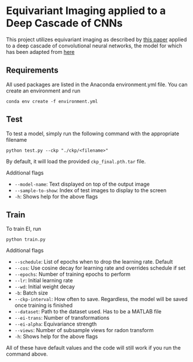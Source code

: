 # Equivariant Imaging applied to a Deep Cascade of CNNs

This project utilizes equivariant imaging as described by [this paper](https://openaccess.thecvf.com/content/ICCV2021/papers/Chen_Equivariant_Imaging_Learning_Beyond_the_Range_Space_ICCV_2021_paper.pdf) applied to a deep cascade of convolutional neural networks, the model for which has been adapted from [here](https://ieeexplore.ieee.org/document/8067520)

## Requirements

All used packages are listed in the Anaconda environment.yml file. You can create an environment and run

```
conda env create -f environment.yml
```

## Test

To test a model, simply run the following command with the appropriate filename
```
python test.py --ckp "./ckp/<filename>"
```
By default, it will load the provided `ckp_final.pth.tar` file.

Additional flags

- `--model-name`: Text displayed on top of the output image
- `--sample-to-show`: Index of test images to display to the screen
- `-h`: Shows help for the above flags

## Train

To train EI, run

```
python train.py
```

Additional flags

- `--schedule`: List of epochs when to drop the learning rate. Default
- `--cos`: Use cosine decay for learning rate and overrides schedule if set
- `--epochs`: Number of training epochs to perform
- `--lr`: Initial learning rate
- `--wd`: Initial weight decay
- `-b`: Batch size
- `--ckp-interval`: How often to save. Regardless, the model will be saved once training is finished
- `--dataset`: Path to the dataset used. Has to be a MATLAB file
- `--ei-trans`: Number of transformations
- `--ei-alpha`: Equivariance strength
- `--views`: Number of subsample views for radon transform
- `-h`: Shows help for the above flags

All of these have default values and the code will still work if you run the command above.
